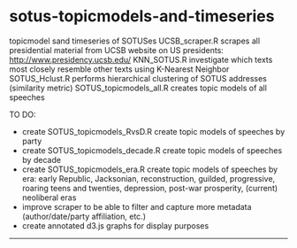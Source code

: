 sotus-topicmodels-and-timeseries
================================

topicmodel sand timeseries of SOTUSes
  UCSB_scraper.R                scrapes all presidential material from UCSB website on US presidents: http://www.presidency.ucsb.edu/
 	KNN_SOTUS.R 	                investigate which texts most closely resemble other texts using K-Nearest Neighbor
 	SOTUS_Hclust.R                performs hierarchical clustering of SOTUS addresses (similarity metric)
	SOTUS_topicmodels_all.R 	    creates topic models of all speeches
	
 TO DO:
  * create SOTUS_topicmodels_RvsD.R      create topic models of speeches by party
  * create SOTUS_topicmodels_decade.R    create topic models of speeches by decade
  * create SOTUS_topicmodels_era.R       create topic models of speeches by era: early Republic, Jacksonian,     reconstruction, guilded, progressive, roaring teens and twenties, depression, post-war prosperity, (current) neoliberal eras
  * improve scraper to be able to filter and capture more metadata (author/date/party affiliation, etc.)
  * create annotated d3.js graphs for display purposes
----------------------------------------

	                               
	                               
	                             
	                               
	                               
